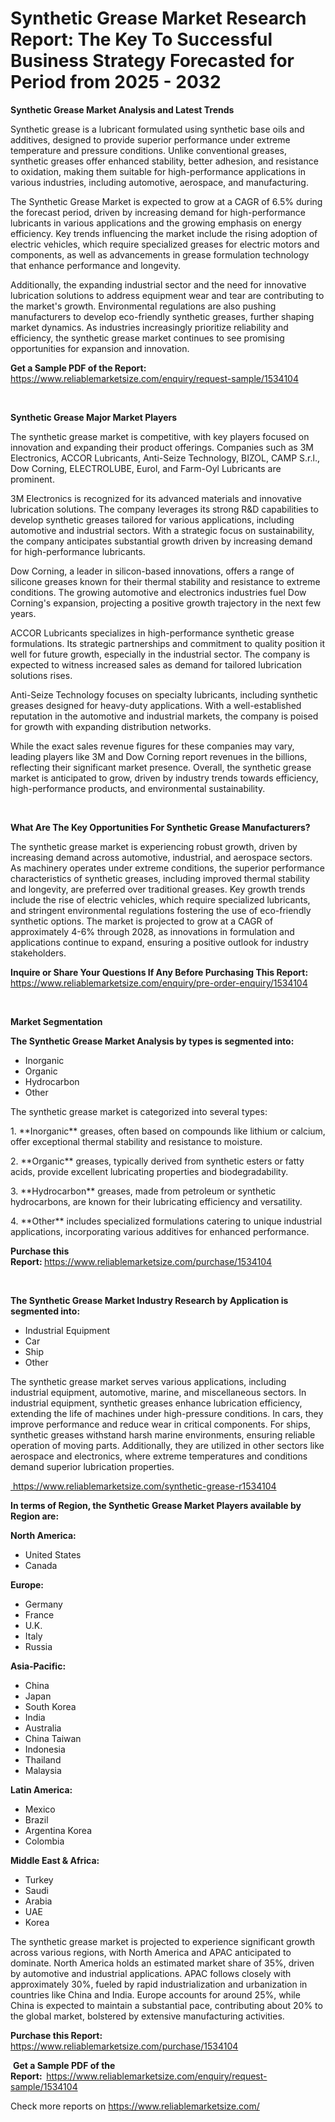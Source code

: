 <p><h1>Synthetic Grease Market Research Report: The Key To Successful Business Strategy Forecasted for Period from 2025 - 2032</h1></p><p><strong>Synthetic Grease Market Analysis and Latest Trends</strong></p>
<p><p>Synthetic grease is a lubricant formulated using synthetic base oils and additives, designed to provide superior performance under extreme temperature and pressure conditions. Unlike conventional greases, synthetic greases offer enhanced stability, better adhesion, and resistance to oxidation, making them suitable for high-performance applications in various industries, including automotive, aerospace, and manufacturing.</p><p>The Synthetic Grease Market is expected to grow at a CAGR of 6.5% during the forecast period, driven by increasing demand for high-performance lubricants in various applications and the growing emphasis on energy efficiency. Key trends influencing the market include the rising adoption of electric vehicles, which require specialized greases for electric motors and components, as well as advancements in grease formulation technology that enhance performance and longevity.</p><p>Additionally, the expanding industrial sector and the need for innovative lubrication solutions to address equipment wear and tear are contributing to the market's growth. Environmental regulations are also pushing manufacturers to develop eco-friendly synthetic greases, further shaping market dynamics. As industries increasingly prioritize reliability and efficiency, the synthetic grease market continues to see promising opportunities for expansion and innovation.</p></p>
<p><strong>Get a Sample PDF of the Report:&nbsp;</strong> <a href="https://www.reliablemarketsize.com/enquiry/request-sample/1534104?utm_campaign=2526&utm_medium=2&utm_source=Github&utm_content=ia&utm_term=31032025&utm_id=synthetic-grease">https://www.reliablemarketsize.com/enquiry/request-sample/1534104</a></p>
<p>&nbsp;</p>
<p><strong>Synthetic Grease Major Market Players</strong></p>
<p><p>The synthetic grease market is competitive, with key players focused on innovation and expanding their product offerings. Companies such as 3M Electronics, ACCOR Lubricants, Anti-Seize Technology, BIZOL, CAMP S.r.l., Dow Corning, ELECTROLUBE, Eurol, and Farm-Oyl Lubricants are prominent.</p><p>3M Electronics is recognized for its advanced materials and innovative lubrication solutions. The company leverages its strong R&D capabilities to develop synthetic greases tailored for various applications, including automotive and industrial sectors. With a strategic focus on sustainability, the company anticipates substantial growth driven by increasing demand for high-performance lubricants.</p><p>Dow Corning, a leader in silicon-based innovations, offers a range of silicone greases known for their thermal stability and resistance to extreme conditions. The growing automotive and electronics industries fuel Dow Corning's expansion, projecting a positive growth trajectory in the next few years.</p><p>ACCOR Lubricants specializes in high-performance synthetic grease formulations. Its strategic partnerships and commitment to quality position it well for future growth, especially in the industrial sector. The company is expected to witness increased sales as demand for tailored lubrication solutions rises.</p><p>Anti-Seize Technology focuses on specialty lubricants, including synthetic greases designed for heavy-duty applications. With a well-established reputation in the automotive and industrial markets, the company is poised for growth with expanding distribution networks.</p><p>While the exact sales revenue figures for these companies may vary, leading players like 3M and Dow Corning report revenues in the billions, reflecting their significant market presence. Overall, the synthetic grease market is anticipated to grow, driven by industry trends towards efficiency, high-performance products, and environmental sustainability.</p></p>
<p>&nbsp;</p>
<p><strong>What Are The Key Opportunities For Synthetic Grease Manufacturers?</strong></p>
<p><p>The synthetic grease market is experiencing robust growth, driven by increasing demand across automotive, industrial, and aerospace sectors. As machinery operates under extreme conditions, the superior performance characteristics of synthetic greases, including improved thermal stability and longevity, are preferred over traditional greases. Key growth trends include the rise of electric vehicles, which require specialized lubricants, and stringent environmental regulations fostering the use of eco-friendly synthetic options. The market is projected to grow at a CAGR of approximately 4-6% through 2028, as innovations in formulation and applications continue to expand, ensuring a positive outlook for industry stakeholders.</p></p>
<p><strong>Inquire or Share Your Questions If Any Before Purchasing This Report:</strong> <a href="https://www.reliablemarketsize.com/enquiry/pre-order-enquiry/1534104?utm_campaign=2526&utm_medium=2&utm_source=Github&utm_content=ia&utm_term=31032025&utm_id=synthetic-grease">https://www.reliablemarketsize.com/enquiry/pre-order-enquiry/1534104</a></p>
<p>&nbsp;</p>
<p><strong>Market Segmentation</strong></p>
<p><strong>The Synthetic Grease Market Analysis by types is segmented into:</strong></p>
<p><ul><li>Inorganic</li><li>Organic</li><li>Hydrocarbon</li><li>Other</li></ul></p>
<p><p>The synthetic grease market is categorized into several types: </p><p>1. **Inorganic** greases, often based on compounds like lithium or calcium, offer exceptional thermal stability and resistance to moisture. </p><p>2. **Organic** greases, typically derived from synthetic esters or fatty acids, provide excellent lubricating properties and biodegradability. </p><p>3. **Hydrocarbon** greases, made from petroleum or synthetic hydrocarbons, are known for their lubricating efficiency and versatility. </p><p>4. **Other** includes specialized formulations catering to unique industrial applications, incorporating various additives for enhanced performance.</p></p>
<p><strong>Purchase this Report:&nbsp;</strong><a href="https://www.reliablemarketsize.com/purchase/1534104?utm_campaign=2526&utm_medium=2&utm_source=Github&utm_content=ia&utm_term=31032025&utm_id=synthetic-grease">https://www.reliablemarketsize.com/purchase/1534104</a></p>
<p>&nbsp;</p>
<p><strong>The Synthetic Grease Market Industry Research by Application is segmented into:</strong></p>
<p><ul><li>Industrial Equipment</li><li>Car</li><li>Ship</li><li>Other</li></ul></p>
<p><p>The synthetic grease market serves various applications, including industrial equipment, automotive, marine, and miscellaneous sectors. In industrial equipment, synthetic greases enhance lubrication efficiency, extending the life of machines under high-pressure conditions. In cars, they improve performance and reduce wear in critical components. For ships, synthetic greases withstand harsh marine environments, ensuring reliable operation of moving parts. Additionally, they are utilized in other sectors like aerospace and electronics, where extreme temperatures and conditions demand superior lubrication properties.</p></p>
<p><a href="https://www.reliablemarketsize.com/synthetic-grease-r1534104?utm_campaign=2526&utm_medium=2&utm_source=Github&utm_content=ia&utm_term=31032025&utm_id=synthetic-grease">&nbsp;https://www.reliablemarketsize.com/synthetic-grease-r1534104</a></p>
<p><strong>In terms of Region, the Synthetic Grease Market Players available by Region are:</strong></p>
<p>
    <p> <strong> North America: </strong>
        <ul>
            <li>United States</li>
            <li>Canada</li>
        </ul>
        </p> 
    <p> <strong> Europe: </strong>
        <ul>
            <li>Germany</li>
            <li>France</li>
            <li>U.K.</li>
            <li>Italy</li>
            <li>Russia</li>
        </ul>
        </p> 
    <p> <strong> Asia-Pacific: </strong>
        <ul>
            <li>China</li>
            <li>Japan</li>
            <li>South Korea</li>
            <li>India</li>
            <li>Australia</li>
            <li>China Taiwan</li>
            <li>Indonesia</li>
            <li>Thailand</li>
            <li>Malaysia</li>
        </ul>
        </p> 
    <p> <strong> Latin America: </strong>
        <ul>
            <li>Mexico</li>
            <li>Brazil</li>
            <li>Argentina Korea</li>
            <li>Colombia</li>
        </ul>
        </p> 
    <p> <strong> Middle East & Africa: </strong>
        <ul>
            <li>Turkey</li>
            <li>Saudi</li>
            <li>Arabia</li>
            <li>UAE</li>
            <li>Korea</li>
        </ul>
    </p>
    </p>
<p><p>The synthetic grease market is projected to experience significant growth across various regions, with North America and APAC anticipated to dominate. North America holds an estimated market share of 35%, driven by automotive and industrial applications. APAC follows closely with approximately 30%, fueled by rapid industrialization and urbanization in countries like China and India. Europe accounts for around 25%, while China is expected to maintain a substantial pace, contributing about 20% to the global market, bolstered by extensive manufacturing activities.</p></p>
<p><strong>Purchase this Report: </strong><a href="https://www.reliablemarketsize.com/purchase/1534104?utm_campaign=2526&utm_medium=2&utm_source=Github&utm_content=ia&utm_term=31032025&utm_id=synthetic-grease">https://www.reliablemarketsize.com/purchase/1534104</a></p>
<p>&nbsp;<strong>Get a Sample PDF of the Report:&nbsp;&nbsp;</strong><a href="https://www.reliablemarketsize.com/enquiry/request-sample/1534104?utm_campaign=2526&utm_medium=2&utm_source=Github&utm_content=ia&utm_term=31032025&utm_id=synthetic-grease">https://www.reliablemarketsize.com/enquiry/request-sample/1534104</a></p>
<p><strong></strong></p>
<p>Check more reports on <a href="https://www.reliablemarketsize.com/?utm_campaign=2526&utm_medium=2&utm_source=Github&utm_content=ia&utm_term=31032025&utm_id=synthetic-grease">https://www.reliablemarketsize.com/</a></p>